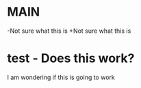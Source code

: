 MAIN
====

-Not sure what this is
+Not sure what this is

# test - Does this work?

I am wondering if this is going to work

